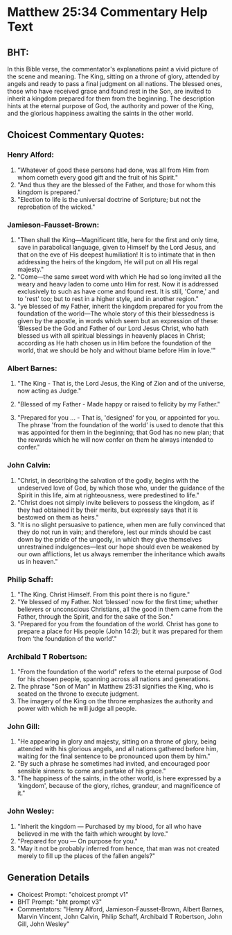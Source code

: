 # Matthew 25:34 Commentary Help Text

## BHT:
In this Bible verse, the commentator's explanations paint a vivid picture of the scene and meaning. The King, sitting on a throne of glory, attended by angels and ready to pass a final judgment on all nations. The blessed ones, those who have received grace and found rest in the Son, are invited to inherit a kingdom prepared for them from the beginning. The description hints at the eternal purpose of God, the authority and power of the King, and the glorious happiness awaiting the saints in the other world.

## Choicest Commentary Quotes:
### Henry Alford:
1. "Whatever of good these persons had done, was all from Him from whom cometh every good gift and the fruit of his Spirit."
2. "And thus they are the blessed of the Father, and those for whom this kingdom is prepared."
3. "Election to life is the universal doctrine of Scripture; but not the reprobation of the wicked."

### Jamieson-Fausset-Brown:
1. "Then shall the King—Magnificent title, here for the first and only time, save in parabolical language, given to Himself by the Lord Jesus, and that on the eve of His deepest humiliation! It is to intimate that in then addressing the heirs of the kingdom, He will put on all His regal majesty."
2. "Come—the same sweet word with which He had so long invited all the weary and heavy laden to come unto Him for rest. Now it is addressed exclusively to such as have come and found rest. It is still, 'Come,' and to 'rest' too; but to rest in a higher style, and in another region."
3. "ye blessed of my Father, inherit the kingdom prepared for you from the foundation of the world—The whole story of this their blessedness is given by the apostle, in words which seem but an expression of these: 'Blessed be the God and Father of our Lord Jesus Christ, who hath blessed us with all spiritual blessings in heavenly places in Christ; according as He hath chosen us in Him before the foundation of the world, that we should be holy and without blame before Him in love.'"

### Albert Barnes:
1. "The King - That is, the Lord Jesus, the King of Zion and of the universe, now acting as Judge." 

2. "Blessed of my Father - Made happy or raised to felicity by my Father."

3. "Prepared for you ... - That is, 'designed' for you, or appointed for you. The phrase 'from the foundation of the world' is used to denote that this was appointed for them in the beginning; that God has no new plan; that the rewards which he will now confer on them he always intended to confer."

### John Calvin:
1. "Christ, in describing the salvation of the godly, begins with the undeserved love of God, by which those who, under the guidance of the Spirit in this life, aim at righteousness, were predestined to life."
2. "Christ does not simply invite believers to possess the kingdom, as if they had obtained it by their merits, but expressly says that it is bestowed on them as heirs."
3. "It is no slight persuasive to patience, when men are fully convinced that they do not run in vain; and therefore, lest our minds should be cast down by the pride of the ungodly, in which they give themselves unrestrained indulgences—lest our hope should even be weakened by our own afflictions, let us always remember the inheritance which awaits us in heaven."

### Philip Schaff:
1. "The King. Christ Himself. From this point there is no figure."
2. "Ye blessed of my Father. Not ‘blessed’ now for the first time; whether believers or unconscious Christians, all the good in them came from the Father, through the Spirit, and for the sake of the Son."
3. "Prepared for you from the foundation of the world. Christ has gone to prepare a place for His people (John 14:2); but it was prepared for them from ‘the foundation of the world’."

### Archibald T Robertson:
1. "From the foundation of the world" refers to the eternal purpose of God for his chosen people, spanning across all nations and generations.
2. The phrase "Son of Man" in Matthew 25:31 signifies the King, who is seated on the throne to execute judgment.
3. The imagery of the King on the throne emphasizes the authority and power with which he will judge all people.

### John Gill:
1. "He appearing in glory and majesty, sitting on a throne of glory, being attended with his glorious angels, and all nations gathered before him, waiting for the final sentence to be pronounced upon them by him." 
2. "By such a phrase he sometimes had invited, and encouraged poor sensible sinners: to come and partake of his grace."
3. "The happiness of the saints, in the other world, is here expressed by a 'kingdom', because of the glory, riches, grandeur, and magnificence of it."

### John Wesley:
1. "Inherit the kingdom — Purchased by my blood, for all who have believed in me with the faith which wrought by love." 
2. "Prepared for you — On purpose for you." 
3. "May it not be probably inferred from hence, that man was not created merely to fill up the places of the fallen angels?"


## Generation Details
- Choicest Prompt: "choicest prompt v1"
- BHT Prompt: "bht prompt v3"
- Commentators: "Henry Alford, Jamieson-Fausset-Brown, Albert Barnes, Marvin Vincent, John Calvin, Philip Schaff, Archibald T Robertson, John Gill, John Wesley"
